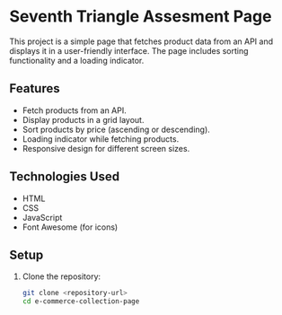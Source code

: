 # Seventh Triangle Assesment Page

This project is a simple page that fetches product data from an API and displays it in a user-friendly interface. The page includes sorting functionality and a loading indicator.

## Features

- Fetch products from an API.
- Display products in a grid layout.
- Sort products by price (ascending or descending).
- Loading indicator while fetching products.
- Responsive design for different screen sizes.

## Technologies Used

- HTML
- CSS
- JavaScript
- Font Awesome (for icons)

## Setup

1. Clone the repository:
   ```sh
   git clone <repository-url>
   cd e-commerce-collection-page
